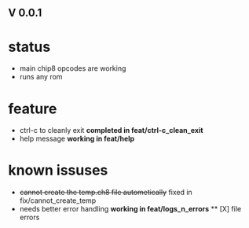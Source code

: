 ## V 0.0.1
# status
* main chip8 opcodes are working
* runs any rom

# feature
* ctrl-c to cleanly exit **completed in feat/ctrl-c_clean_exit**
* help message **working in feat/help**

# known issuses
* ~~cannot create the temp.ch8 file autometically~~ fixed in fix/cannot_create_temp 
* needs better error handling **working in feat/logs_n_errors**
** [X] file errors



